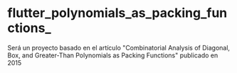 # flutter_polynomials_as_packing_functions_

Será un proyecto basado en el artículo "Combinatorial Analysis of Diagonal, Box, and
Greater-Than Polynomials as Packing Functions" publicado en 2015
